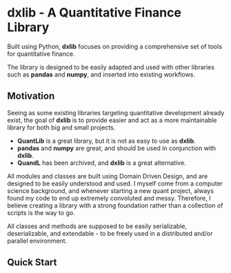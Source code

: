 # dxlib - A Quantitative Finance Library

Built using Python, **dxlib** focuses on providing a comprehensive set of tools for quantitative finance. 

The library is designed to be easily adapted and used with other libraries such as **pandas** and **numpy**, 
and inserted into existing workflows.

## Motivation

Seeing as some existing libraries targeting quantitative development already exist, 
the goal of **dxlib** is to provide easier and act as a more maintainable library for both
big and small projects.

- **QuantLib** is a great library, but it is not as easy to use as **dxlib**.
- **pandas** and **numpy** are great, and should be used in conjunction with **dxlib**.
- **QuandL** has been archived, and **dxlib** is a great alternative.

All modules and classes are built using Domain Driven Design, and are designed to be easily understood and used.
I myself come from a computer science background, 
and whenever starting a new quant project, always found my code to end up extremely convoluted and messy.
Therefore, I believe creating a library with a strong foundation rather than a collection of scripts is the way to go.

All classes and methods are supposed to be easily serializable, deserializable, and extendable - to be freely used in a distributed and/or parallel environment.


## Quick Start
